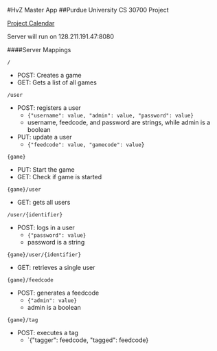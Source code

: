 #HvZ Master App
##Purdue University CS 30700 Project

[Project Calendar](https://www.google.com/calendar/embed?src=9nbo43qa79nmsmpnseo66n64oo%40group.calendar.google.com&ctz=America/New_York)

Server will run on 128.211.191.47:8080


####Server Mappings

`/`

 * POST: Creates a game
 * GET: Gets a list of all games

`/user`

 * POST: registers a user
 	* `{"username": value, "admin": value, "password": value}`
 	* username, feedcode, and password are strings, while admin is a boolean
 * PUT: update a user
 	* `{"feedcode": value, "gamecode": value}`

`{game}`

 * PUT: Start the game
 * GET: Check if game is started

`{game}/user`

 * GET: gets all users

`/user/{identifier}`

 * POST: logs in a user
 	* `{"password": value}`
 	* password is a string

`{game}/user/{identifier}`

 * GET: retrieves a single user

`{game}/feedcode`

 * POST: generates a feedcode
 	* `{"admin": value}`
 	* admin is a boolean

 `{game}/tag`

 * POST: executes a tag
 	* `{"tagger": feedcode, "tagged": feedcode}

